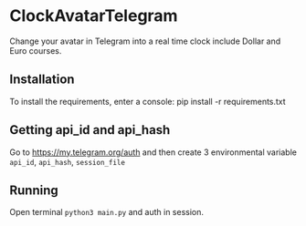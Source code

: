 ClockAvatarTelegram
=============
Change your avatar in Telegram into a real time clock include Dollar and Euro courses.

Installation
------------
To install the requirements, enter a console:
    pip install -r requirements.txt 
    
Getting api_id and api_hash
------------
Go to https://my.telegram.org/auth and then create 3 environmental variable `api_id`, `api_hash`, `session_file`

Running
------------
Open terminal `python3 main.py` and auth in session.
